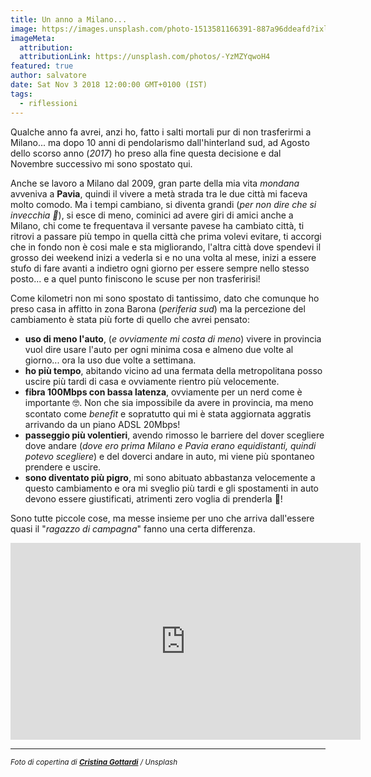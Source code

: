 ```yaml
---
title: Un anno a Milano...
image: https://images.unsplash.com/photo-1513581166391-887a96ddeafd?ixlib=rb-1.2.1&ixid=eyJhcHBfaWQiOjEyMDd9&auto=format&fit=crop&w=1350&q=80
imageMeta:
  attribution:
  attributionLink: https://unsplash.com/photos/-YzMZYqwoH4
featured: true
author: salvatore
date: Sat Nov 3 2018 12:00:00 GMT+0100 (IST)
tags:
  - riflessioni
---
```


Qualche anno fa avrei, anzi ho, fatto i salti mortali pur di non trasferirmi a Milano... ma dopo 10 anni di pendolarismo dall'hinterland sud, ad Agosto dello scorso anno (*2017*) ho preso alla fine questa decisione e dal Novembre successivo mi sono spostato qui.

Anche se lavoro a Milano dal 2009, gran parte della mia vita *mondana* avveniva a **Pavia**, quindi il vivere a metà strada tra le due città mi faceva molto comodo. Ma i tempi cambiano, si diventa grandi (*per non dire che si invecchia 🤣*), si esce di meno, cominici ad avere giri di amici anche a Milano, chi come te frequentava il versante pavese ha cambiato città, ti ritrovi a passare più tempo in quella città che prima volevi evitare, ti accorgi che in fondo non è cosi male e sta migliorando, l'altra città dove spendevi il grosso dei weekend inizi a vederla si e no una volta al mese, inizi a essere stufo di fare avanti a indietro ogni giorno per essere sempre nello stesso posto... e a quel punto finiscono le scuse per non trasferirisi!

Come kilometri non mi sono spostato di tantissimo, dato che comunque ho preso casa in affitto in zona Barona (*periferia sud*) ma la percezione del cambiamento è stata più forte di quello che avrei pensato:

* **uso di meno l'auto**, (*e ovviamente mi costa di meno*) vivere in provincia vuol dire usare l'auto per ogni minima cosa e almeno due volte al giorno... ora la uso due volte a settimana.
* **ho più tempo**, abitando vicino ad una fermata della metropolitana posso uscire più tardi di casa e ovviamente rientro più velocemente.
* **fibra 100Mbps con bassa latenza**, ovviamente per un nerd come è importante 🤓. Non che sia impossibile da avere in provincia, ma meno scontato come *benefit* e sopratutto qui mi è stata aggiornata aggratis arrivando da un piano ADSL 20Mbps!
* **passeggio più volentieri**, avendo rimosso le barriere del dover scegliere dove andare (*dove ero prima Milano e Pavia erano equidistanti, quindi potevo scegliere*) e del doverci andare in auto, mi viene più spontaneo prendere e uscire.
* **sono diventato più pigro**, mi sono abituato abbastanza velocemente a questo cambiamento e ora mi sveglio più tardi e gli spostamenti in auto devono essere giustificati, atrimenti zero voglia di prenderla 🤣!

Sono tutte piccole cose, ma messe insieme per uno che arriva dall'essere quasi il "*ragazzo di campagna*" fanno una certa differenza.

<iframe width="560" height="315" src="https://www.youtube.com/embed/p6tRfEhPdaw" frameborder="0" allow="accelerometer; autoplay; encrypted-media; gyroscope; picture-in-picture" allowfullscreen></iframe>

---

<small>*Foto di copertina di **[Cristina Gottardi](https://unsplash.com/photos/-YzMZYqwoH4)** / Unsplash*</small>